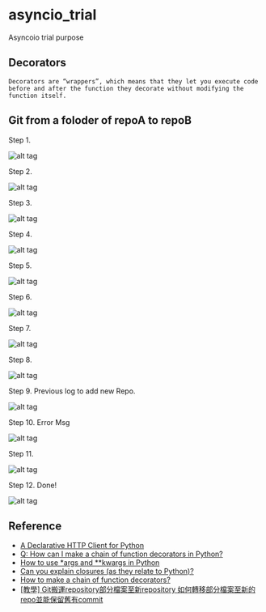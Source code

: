 # asyncio_trial
Asyncoio trial purpose

## Decorators
``` 
Decorators are “wrappers”, which means that they let you execute code before and after the function they decorate without modifying the function itself.
``` 

## Git from a foloder of repoA to repoB 
Step 1. 

![alt tag](https://i.imgur.com/ERx0VpM.jpg)

Step 2. 

![alt tag](https://i.imgur.com/Y1fIuTL.jpg)

Step 3. 

![alt tag](https://i.imgur.com/8UduWdr.jpg)

Step 4. 

![alt tag](https://i.imgur.com/7gBHKId.jpg)

Step 5. 

![alt tag](https://i.imgur.com/6UjGeWY.jpg)

Step 6. 

![alt tag](https://i.imgur.com/TYWFkeZ.jpg)

Step 7. 

![alt tag](https://i.imgur.com/TCIvnia.jpg)

Step 8. 

![alt tag](https://i.imgur.com/ntbiEH8.jpg)

Step 9. Previous log to add new Repo.

![alt tag](https://i.imgur.com/21of7W5.jpg)

Step 10. Error Msg

![alt tag](https://i.imgur.com/rCbMWOd.jpg)

Step 11. 

![alt tag](https://i.imgur.com/9CRpPGi.jpg)

Step 12. Done!

![alt tag](https://i.imgur.com/manguxu.jpg)

## Reference 
* [A Declarative HTTP Client for Python](https://github.com/prkumar/uplink)
* [Q: How can I make a chain of function decorators in Python?](https://gist.github.com/Zearin/2f40b7b9cfc51132851a)
* [How to use *args and **kwargs in Python](http://www.saltycrane.com/blog/2008/01/how-to-use-args-and-kwargs-in-python/)
* [Can you explain closures (as they relate to Python)?](https://stackoverflow.com/questions/13857/can-you-explain-closures-as-they-relate-to-python)
* [How to make a chain of function decorators?](https://stackoverflow.com/questions/739654/how-to-make-a-chain-of-function-decorators#answer-739665)
* [[教學] Git搬運repository部分檔案至新repository 如何轉移部分檔案至新的repo並能保留舊有commit](https://xenby.com/b/126-%E6%95%99%E5%AD%B8-git%E6%90%AC%E9%81%8Brepository%E9%83%A8%E5%88%86%E6%AA%94%E6%A1%88%E8%87%B3%E6%96%B0repository)